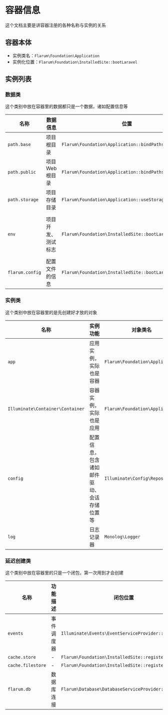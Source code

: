 # 容器信息

这个文档主要是讲容器注册的各种名称与实例的关系

## 容器本体
- 实例类名：`Flarum\Foundation\Application`
- 实例化位置：`Flarum\Foundation\InstalledSite::bootLaravel`


## 实例列表
### 数据类
这个类别中放在容器里的数据都只是一个数据，诸如配置信息等

| 名称 | 数据信息 | 位置 | 大致结构 |
| --- | --- | --- | --- |
| `path.base` | 项目根目录 | `Flarum\Foundation\Application::bindPathsInContainer` | 字符串 |
| `path.public` | 项目 Web 根目录 | `Flarum\Foundation\Application::bindPathsInContainer` | 字符串 |
| `path.storage` | 项目存储目录 | `Flarum\Foundation\Application::useStoragePath` | 字符串 |
| `env` | 项目开发、测试标志 | `Flarum\Foundation\InstalledSite::bootLaravel` | 字符串，目前写死 `production`，搜索来看其实也可能是 `testing` |
| `flarum.config` | 配置文件的信息 | `Flarum\Foundation\InstalledSite::bootLaravel` | 数组，就是根目录的 `config.php` 里的内容 |


### 实例类
这个类别中放在容器里的是先创建好才放的对象

| 名称 | 实例功能 | 对象类名 | 放置位置 | 别名列表 |
| --- | --- | --- | --- | --- |
| `app` | 应用实例，实际也是容器 | `Flarum\Foundation\Application` | `Flarum\Foundation\Application::registerBaseBindings` | `Flarum\Foundation\Application`<br>`Illuminate\Contracts\Container\Container`<br>`Illuminate\Contracts\Foundation\Application`<br>`Psr\Container\ContainerInterface` |
| `Illuminate\Container\Container` | 容器实例，实际也是应用 | `Flarum\Foundation\Application` | `Flarum\Foundation\Application::registerBaseBindings` | 无 |
| `config` | 配置信息，包含诸如邮件驱动、会话存储位置等 | `Illuminate\Config\Repository` | `Flarum\Foundation\InstalledSite::bootLaravel` | 无 |
| `log` | 日志记录器 | `Monolog\Logger` | `Flarum\Foundation\InstalledSite::registerLogger` | `Psr\Log\LoggerInterface` |

### 延迟创建类
这个类别中放在容器里的只是一个闭包，第一次用到才会创建

| 名称 | 功能描述 | 闭包位置 | 实例类名 | 别名列表 |
| --- | --- | --- | --- | --- |
| `events` | 事件调度器 | `Illuminate\Events\EventServiceProvider::register` | `Illuminate\Events\Dispatcher` | `Illuminate\Events\Dispatcher`<br>`Illuminate\Contracts\Events\Dispatcher` |
| `cache.store` | - | `Flarum\Foundation\InstalledSite::registerCache` | `Illuminate\Cache\Repository` | `Illuminate\Contracts\Cache\Repository` |
| `cache.filestore` | - | `Flarum\Foundation\InstalledSite::registerCache` | `Illuminate\Cache\FileStore` | `Illuminate\Contracts\Cache\Store` |
| `flarum.db` | 数据库连接 | `Flarum\Database\DatabaseServiceProvider::register` | `Illuminate\Database\MySqlConnection` | `Illuminate\Database\ConnectionInterface` |